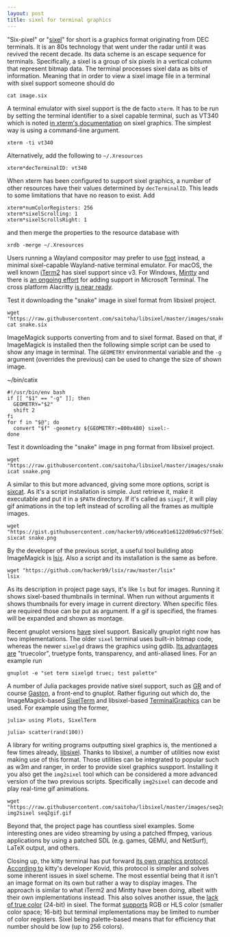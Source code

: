 ```yaml
---
layout: post
title: sixel for terminal graphics
---
```

"Six-pixel" or "[sixel]" for short is a graphics format originating from
DEC terminals. It  is an 80s technology that went  under the radar until
it was revived the recent decade.  Its data scheme is an escape sequence
for terminals.   Specifically, a  sixel is  a group of  six pixels  in a
vertical  column that  represent  bitmap data.   The terminal  processes
sixel data  as bits  of information.   Meaning that in  order to  view a
sixel image file in a terminal with sixel support someone should do

```
cat image.six
```

A terminal emulator  with sixel support is the de  facto `xterm`. It has
to  be  run by  setting  the  terminal  identifier  to a  sixel  capable
terminal,    such    as   VT340    which    is    noted   [in    xterm's
documentation][ctlseqs] on sixel graphics.  The  simplest way is using a
command-line argument.

```
xterm -ti vt340
```

Alternatively, add the following to `~/.Xresources`

```
xterm*decTerminalID: vt340
```

When xterm  has been configured to  support sixel graphics, a  number of
other resources  have their  values determined by  `decTerminalID`. This
leads to some limitations that have no reason to exist. Add

```
xterm*numColorRegisters: 256
xterm*sixelScrolling: 1
xterm*sixelScrollsRight: 1
```

and then merge the properties to the resource database with

```
xrdb -merge ~/.Xresources
```

Users running a  Wayland compositor may prefer to use  [foot] instead, a
minimal sixel-capable  Wayland-native terminal emulator. For  macOS, the
well known  [iTerm2] has sixel  support since v3. For  Windows, [Mintty]
and  there is  [an  ongoing effort][msterm#448]  for  adding support  in
Microsoft   Terminal.   The   cross    platform   Alacritty   [is   near
ready][alacritty#910].

Test  it downloading  the "snake"  image in  sixel format  from libsixel
project.

```
wget "https://raw.githubusercontent.com/saitoha/libsixel/master/images/snake.six"
cat snake.six
```

ImageMagick supports converting from and to sixel format. Based on that,
if ImageMagick is installed then the following simple script can be used
to show any image in terminal. The `GEOMETRY` environmental variable and
the `-g`  argument (overrides the  previous) can  be used to  change the
size of shown image.

~/bin/catix
```
#!/usr/bin/env bash
if [[ "$1" == "-g" ]]; then
  GEOMETRY="$2"
  shift 2
fi
for f in "$@"; do
  convert "$f" -geometry ${GEOMETRY:=800x480} sixel:-
done
```

Test  it downloading  the  "snake"  image in  png  format from  libsixel
project.

```
wget "https://raw.githubusercontent.com/saitoha/libsixel/master/images/snake.png"
icat snake.png
```

A similar to this but more advanced, giving some more options, script is
[sixcat].  As it's  a script installation is simple.   Just retrieve it,
make it executable and put it in a `$PATH` directory.  If it's called as
`sixgif`,  it will  play  gif  animations in  the  top  left instead  of
scrolling all the frames as multiple images.

```
wget "https://gist.githubusercontent.com/hackerb9/a96cea91e6122d09a6c97f5eb797d5fa/raw/6a030622bf34c2c3f79244023fabb30d44a68e16/sixcat"
sixcat snake.png
```

By the  developer of the  previous script,  a useful tool  building atop
ImageMagick is [lsix]. Also a script and its installation is the same as
before.

```
wget "https://github.com/hackerb9/lsix/raw/master/lsix"
lsix
```

As its description in project page  says, it's like `ls` but for images.
Running it shows  sixel-based thumbnails in terminal.   When run without
arguments  it shows  thumbnails for  every image  in current  directory.
When specific files are required those can be put as argument.  If a gif
is specified, the frames will be expanded and shown as montage.

Recent  gnuplot versions  [have][gnuplot#647] sixel  support.  Basically
gnuplot right now  has two implementations.  The  older `sixel` terminal
uses  built-in  bitmap  code,  whereas the  newer  `sixelgd`  draws  the
graphics  using gdlib.   [Its advantages  are][gnuplot#742] "truecolor",
truetype fonts, transparency, and anti-aliased lines. For an example run

```
gnuplot -e "set term sixelgd truec; test palette"
```

A number  of Julia packages provide  native sixel support, such  as [GR]
and of  course [Gaston],  a front-end to  gnuplot.  Rather  figuring out
which   do,  the   ImageMagick-based   [SixelTerm]  and   libsixel-based
[TerminalGraphics] can be used.  For example using the former,

```
julia> using Plots, SixelTerm

julia> scatter(rand(100))
```

A  library  for  writing  programs outputting  sixel  graphics  is,  the
mentioned a few times already, [libsixel].  Thanks to libsixel, a number
of utilities now exist making use of this format. Those utilities can be
integrated to popular such as w3m  and ranger, in order to provide sixel
graphics  suspport.  Installing  it you  also get  the `img2sixel`  tool
which can  be considered  a more  advanced version  of the  two previous
scripts.   Specifically `img2sixel`  can decode  and play  real-time gif
animations.

```
wget "https://raw.githubusercontent.com/saitoha/libsixel/master/images/seq2gif.gif"
img2sixel seq2gif.gif
```

Beyond  that,  the project  page  has  countless sixel  examples.   Some
interesting ones are video streaming  by using a patched ffmpeg, various
applications by  using a patched  SDL (e.g.  games, QEMU,  and NetSurf),
LaTeX output, and others.

Closing  up,  the kitty  terminal  has  put  forward [its  own  graphics
protocol][kitty-gp].  [According to][kitty#33]  kitty's developer Kovid,
this  protocol is  simpler  and  solves some  inherent  issues in  sixel
scheme.  The most  essential being that it isn't an  image format on its
own but rather a way to display images.  The approach is similar to what
iTerm2 and Mintty have been doing, albeit with their own implementations
instead.   This   also  solves   another  issue,   the  [lack   of  true
color][libsixel#44] (24-bit)  in sixel. The  format [supports][aas-http]
RGB  or   HLS  color   (smaller  color   space;  16-bit)   but  terminal
implementations may be limited to number of color registers. Sixel being
palette-based means that for efficiency that number should be low (up to
256 colors).


[sixel]: https://vt100.net/docs/vt3xx-gp/chapter14.html
[ctlseqs]: https://invisible-island.net/xterm/ctlseqs/ctlseqs.html#h2-Sixel-Graphics
[foot]: https://codeberg.org/dnkl/foot/
[iTerm2]: https://gitlab.com/gnachman/iterm2
[Mintty]: https://mintty.github.io/
[msterm#448]: https://github.com/microsoft/terminal/issues/448
[alacritty#910]: https://github.com/alacritty/alacritty/issues/910
[sixcat]: https://gist.github.com/hackerb9/a96cea91e6122d09a6c97f5eb797d5fa
[lsix]: https://github.com/hackerb9/lsix
[gnuplot#647]: https://sourceforge.net/p/gnuplot/patches/647/
[gnuplot#742]: https://sourceforge.net/p/gnuplot/patches/742/
[GR]: https://github.com/jheinen/GR.jl
[Gaston]: https://github.com/mbaz/Gaston.jl
[SixelTerm]: https://github.com/tshort/SixelTerm.jl
[TerminalGraphics]: https://github.com/m-j-w/TerminalGraphics.jl
[libsixel]: https://github.com/saitoha/libsixel
[kitty-gp]: https://sw.kovidgoyal.net/kitty/graphics-protocol.html
[kitty#33]: https://github.com/kovidgoyal/kitty/issues/33
[libsixel#44]: https://github.com/saitoha/libsixel/issues/44
[aas-http]: https://web.archive.org/web/20010222145233/http://www.cs.utk.edu/~shuford/terminal/all_about_sixels.txt
